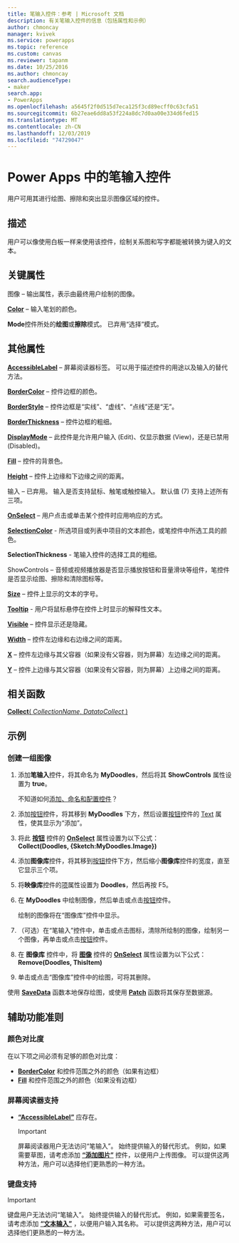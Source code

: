 ```yaml
---
title: 笔输入控件：参考 | Microsoft 文档
description: 有关笔输入控件的信息（包括属性和示例）
author: chmoncay
manager: kvivek
ms.service: powerapps
ms.topic: reference
ms.custom: canvas
ms.reviewer: tapanm
ms.date: 10/25/2016
ms.author: chmoncay
search.audienceType:
- maker
search.app:
- PowerApps
ms.openlocfilehash: a5645f2f0d515d7eca125f3cd89ecff0c63cfa51
ms.sourcegitcommit: 6b27eae6dd8a53f224a8dc7d0aa00e334d6fed15
ms.translationtype: MT
ms.contentlocale: zh-CN
ms.lasthandoff: 12/03/2019
ms.locfileid: "74729047"
---
```

# <a name="pen-input-control-in-power-apps"></a>Power Apps 中的笔输入控件
用户可用其进行绘图、擦除和突出显示图像区域的控件。

## <a name="description"></a>描述
用户可以像使用白板一样来使用该控件，绘制关系图和写字都能被转换为键入的文本。

## <a name="key-properties"></a>关键属性
图像 – 输出属性，表示由最终用户绘制的图像。

**[Color](properties-color-border.md)** – 输入笔划的颜色。

**Mode**控件所处的**绘图**或**擦除**模式。  已弃用“选择”模式。

## <a name="additional-properties"></a>其他属性
**[AccessibleLabel](properties-accessibility.md)** – 屏幕阅读器标签。 可以用于描述控件的用途以及输入的替代方法。

**[BorderColor](properties-color-border.md)** – 控件边框的颜色。

**[BorderStyle](properties-color-border.md)** – 控件边框是“实线”、“虚线”、“点线”还是“无”。

**[BorderThickness](properties-color-border.md)** – 控件边框的粗细。

**[DisplayMode](properties-core.md)** – 此控件是允许用户输入 (Edit)、仅显示数据 (View)，还是已禁用 (Disabled)。

**[Fill](properties-color-border.md)** – 控件的背景色。

**[Height](properties-size-location.md)** – 控件上边缘和下边缘之间的距离。

输入 – 已弃用。 输入是否支持鼠标、触笔或触控输入。  默认值 (7) 支持上述所有三项。

**[OnSelect](properties-core.md)** – 用户点击或单击某个控件时应用响应的方式。

**[SelectionColor](properties-color-border.md)** - 所选项目或列表中项目的文本颜色，或笔控件中所选工具的颜色。

**SelectionThickness** - 笔输入控件的选择工具的粗细。

ShowControls – 音频或视频播放器是否显示播放按钮和音量滑块等组件，笔控件是否显示绘图、擦除和清除图标等。

**[Size](properties-text.md)** – 控件上显示的文本的字号。

**[Tooltip](properties-core.md)** - 用户将鼠标悬停在控件上时显示的解释性文本。

**[Visible](properties-core.md)** – 控件显示还是隐藏。

**[Width](properties-size-location.md)** – 控件左边缘和右边缘之间的距离。

**[X](properties-size-location.md)** – 控件左边缘与其父容器（如果没有父容器，则为屏幕）左边缘之间的距离。

**[Y](properties-size-location.md)** – 控件上边缘与其父容器（如果没有父容器，则为屏幕）上边缘之间的距离。

## <a name="related-functions"></a>相关函数
[**Collect**( *CollectionName*, *DatatoCollect* )](../functions/function-clear-collect-clearcollect.md)

## <a name="example"></a>示例
### <a name="create-a-set-of-images"></a>创建一组图像
1. 添加**笔输入**控件，将其命名为 **MyDoodles**，然后将其 **ShowControls** 属性设置为 **true**。
   
    不知道如何[添加、命名和配置控件](../add-configure-controls.md)？
2. 添加[按钮](control-button.md)控件，将其移到 **MyDoodles** 下方，然后设置[按钮](control-button.md)控件的 [Text](properties-core.md) 属性，使其显示为“添加”。
3. 将此 **[按钮](control-button.md)** 控件的 **[OnSelect](properties-core.md)** 属性设置为以下公式：<br>
   **Collect(Doodles, {Sketch:MyDoodles.Image})**
4. 添加**图像库**控件，将其移到[按钮](control-button.md)控件下方，然后缩小**图像库**控件的宽度，直至它显示三个项。
5. 将**映像库**控件的[项](properties-core.md)属性设置为 **Doodles**，然后再按 F5。
6. 在 **MyDoodles** 中绘制图像，然后单击或点击[按钮](control-button.md)控件。
   
    绘制的图像将在“图像库”控件中显示。
7. （可选）在“笔输入”控件中，单击或点击图标，清除所绘制的图像，绘制另一个图像，再单击或点击[按钮](control-button.md)控件。
8. 在 **图像库** 控件中，将 **[图像](control-image.md)** 控件的 **[OnSelect](properties-core.md)** 属性设置为以下公式：<br>
   **Remove(Doodles, ThisItem)**
9. 单击或点击“图像库”控件中的绘图，可将其删除。

使用 **[SaveData](../functions/function-savedata-loaddata.md)** 函数本地保存绘图，或使用 **[Patch](../functions/function-patch.md)** 函数将其保存至数据源。


## <a name="accessibility-guidelines"></a>辅助功能准则
### <a name="color-contrast"></a>颜色对比度
在以下项之间必须有足够的颜色对比度：
* **[BorderColor](properties-color-border.md)** 和控件范围之外的颜色（如果有边框）
* **[Fill](properties-color-border.md)** 和控件范围之外的颜色（如果没有边框）

### <a name="screen-reader-support"></a>屏幕阅读器支持
* **[“AccessibleLabel”](properties-accessibility.md)** 应存在。

    > [!IMPORTANT]
  > 屏幕阅读器用户无法访问“笔输入”。 始终提供输入的替代形式。 例如，如果需要草图，请考虑添加 **[“添加图片”](control-add-picture.md)** 控件，以便用户上传图像。 可以提供这两种方法，用户可以选择他们更熟悉的一种方法。

### <a name="keyboard-support"></a>键盘支持

> [!IMPORTANT]
> 键盘用户无法访问“笔输入”。 始终提供输入的替代形式。 例如，如果需要签名，请考虑添加 **[“文本输入”](control-text-input.md)** ，以便用户输入其名称。 可以提供这两种方法，用户可以选择他们更熟悉的一种方法。
